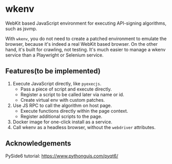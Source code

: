 wkenv
======

WebKit based JavaScript environment for executing API-signing algorithms, such as jsvmp.

With `wkenv`, you do not need to create a patched environment to emulate the browser,
because it's indeed a real WebKit based browser. On the other hand, it's built for
crawling, not testing. It's much easier to manage a wkenv service than a Playwright or
Selenium service.

Features(to be implemented)
------

1. Execute JavaScript directly, like `pyexecjs`.
    - Pass a piece of script and execute directly.
    - Register a script to be called later via name or id.
    - Create virtual env with custom patches.
2. Use JS RPC to call the algorithm on host page.
    - Execute functions directly within the page context.
    - Register additional scripts to the page.
3. Docker image for one-click install as a service.
4. Call wkenv as a headless browser, without the `webdriver` attributes.

Acknowledgements
------

PySide6 tutorial: https://www.pythonguis.com/pyqt6/
